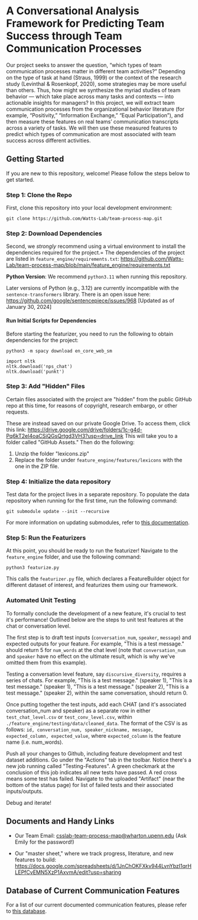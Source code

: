 # A Conversational Analysis Framework for Predicting Team Success through Team Communication Processes
Our project seeks to answer the question, “which types of team communication processes matter in different team activities?” Depending on the type of task at hand (Straus, 1999) or the context of the research study (Levinthal & Rosenkopf, 2020), some strategies may be more useful than others. Thus, how might we synthesize the myriad studies of team behavior — which take place across many tasks and contexts — into actionable insights for managers? In this project, we will extract team communication processes from the organizational behavior literature (for example, “Positivity,” “Information Exchange,” “Equal Participation”), and then measure these features on real teams’ communication transcripts across a variety of tasks. We will then use these measured features to predict which types of communication are most associated with team success across different activities.

## Getting Started

If you are new to this repository, welcome! Please follow the steps below to get started.

### Step 1: Clone the Repo
First, clone this repository into your local development environment: 
```
git clone https://github.com/Watts-Lab/team-process-map.git
```

### Step 2: Download Dependencies
Second, we *strongly* recommend using a virtual environment to install the dependencies required for the project.=
The dependencies of the project are listed in `feature_engine/requirements.txt`: https://github.com/Watts-Lab/team-process-map/blob/main/feature_engine/requirements.txt

**Python Version**: We recommend `python3.11` when running this repository.

Later versions of Python (e.g., 3.12) are currently incompatible with the `sentence-transformers` library. There is an open issue here: https://github.com/google/sentencepiece/issues/968 [Updated as of January 30, 2024]

#### Run Initial Scripts for Dependencies
Before starting the featurizer, you need to run the following to obtain dependencies for the project:

```
python3 -m spacy download en_core_web_sm
```
```
import nltk
nltk.download('nps_chat')
nltk.download('punkt')
```

### Step 3: Add "Hidden" Files
Certain files associated with the project are "hidden" from the public GitHub repo at this time, for
reasons of copyright, research embargo, or other requests. 

These are instead saved on our private Google Drive. To access them, click this link: https://drive.google.com/drive/folders/1c-g4d-Pq6kT2el4oaCSiQGsQrtgd3VH3?usp=drive_link
This will take you to a folder called "GitHub Assets." Then do the following:

1. Unzip the folder "lexicons.zip"
2. Replace the folder under `feature_engine/features/lexicons` with the one in the ZIP file.

### Step 4: Initialize the data repository
Test data for the project lives in a separate repository. To populate the data repository when running for the first time, run the following command:

```
git submodule update --init --recursive
```
For more information on updating submodules, refer to [this documentation](https://stackoverflow.com/questions/1030169/pull-latest-changes-for-all-git-submodules).

### Step 5: Run the Featurizers
At this point, you should be ready to run the featurizer! Navigate to the `feature_engine` folder, and use the following command:

```
python3 featurize.py
```
This calls the `featurizer.py` file, which declares a FeatureBuilder object for different dataset of interest, and featurizes them using our framework.

### Automated Unit Testing
To formally conclude the development of a new feature, it's crucial to test it's performance! Outlined below are the steps to unit test features at the chat or conversation level.

The first step is to draft test inputs (`conversation_num`, `speaker`, `message`) and expected outputs for your feature. For example,  "This is a test message." should return 5 for `num_words` at the chat level (note that `conversation_num` and `speaker` have no effect on the ultimate result, which is why we've omitted them from this example).

Testing a conversation level feature, say `discursive_diversity`, requires a series of chats. For example, "This is a test message." (speaker 1), "This is a test message." (speaker 1), "This is a test message." (speaker 2), "This is a test message." (speaker 2), within the same conversation, should return 0. 

Once putting together the test inputs, add each CHAT (and it's associated conversation_num and speaker) as a separate row in either `test_chat_level.csv` or `test_conv_level.csv`, within `./feature_engine/testing/data/cleaned_data`. The format of the CSV is as follows: `id, conversation_num, speaker_nickname, message, expected_column, expected_value`, where `expected_column` is the feature name (i.e. num_words).

Push all your changes to Github, including feature development and test dataset additions. Go under the "Actions" tab in the toolbar. Notice there's a new job running called "Testing-Features". A green checkmark at the conclusion of this job indicates all new tests have passed. A red cross means some test has failed. Navigate to the uploaded "Artifact" (near the bottom of the status page) for list of failed tests and their associated inputs/outputs.

Debug and iterate!

## Documents and Handy Links
- Our Team Email: csslab-team-process-map@wharton.upenn.edu (Ask Emily for the password!)

- Our "master sheet," where we track progress, literature, and new features to build:
https://docs.google.com/spreadsheets/d/1JnChOKFXkv944LvnYbzI1qrHLEPfCvEMN5XzP1AxvmA/edit?usp=sharing

## Database of Current Communication Features
For a list of our current documented communication features, please refer to [this database](https://glitter-runner-dfb.notion.site/e0fd0ceb6c6c47d9b8e3bec95d8af78f?v=3050cfbe883e4d9ea1954bc67bf12a46&pvs=4).
